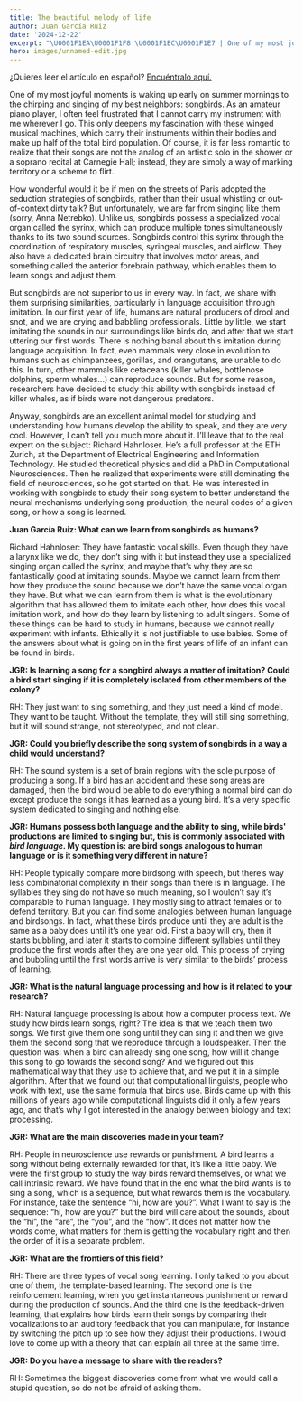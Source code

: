 ```yaml
---
title: The beautiful melody of life
author: Juan García Ruiz
date: '2024-12-22'
excerpt: "\U0001F1EA\U0001F1F8 \U0001F1EC\U0001F1E7 | One of my most joyful moments is waking up early on summer mornings to the chirping and singing of my best neighbors: songbirds."
hero: images/unnamed-edit.jpg
---
```

<span class="clarification-box"> ¿Quieres leer el artículo en español? <a href="/La-bonita-melodia-de-la-vida">Encuéntralo aquí.</a> </span>

One of my most joyful moments is waking up early on summer mornings to the chirping and singing of my best neighbors: songbirds. As an amateur piano player, I often feel frustrated that I cannot carry my instrument with me wherever I go. This only deepens my fascination with these winged musical machines, which carry their instruments within their bodies and make up half of the total bird population. Of course, it is far less romantic to realize that their songs are not the analog of an artistic solo in the shower or a soprano recital at Carnegie Hall; instead, they are simply a way of marking territory or a scheme to flirt.

How wonderful would it be if men on the streets of Paris adopted the seduction strategies of songbirds, rather than their usual whistling or out-of-context dirty talk? But unfortunately, we are far from singing like them (sorry, Anna Netrebko). Unlike us, songbirds possess a specialized vocal organ called the syrinx, which can produce multiple tones simultaneously thanks to its two sound sources. Songbirds control this syrinx through the coordination of respiratory muscles, syringeal muscles, and airflow. They also have a dedicated brain circuitry that involves motor areas, and something called the anterior forebrain pathway, which enables them to learn songs and adjust them.

But songbirds are not superior to us in every way. In fact, we share with them surprising similarities, particularly in language acquisition through imitation. In our first year of life, humans are natural producers of drool and snot, and we are crying and babbling professionals. Little by little, we start imitating the sounds in our surroundings like birds do, and after that we start uttering our first words. There is nothing banal about this imitation during language acquisition. In fact, even mammals very close in evolution to humans such as chimpanzees, gorillas, and orangutans, are unable to do this. In turn, other mammals like cetaceans (killer whales, bottlenose dolphins, sperm whales...) can reproduce sounds. But for some reason, researchers have decided to study this ability with songbirds instead of killer whales, as if birds were not dangerous predators.

Anyway, songbirds are an excellent animal model for studying and understanding how humans develop the ability to speak, and they are very cool. However, I can’t tell you much more about it. I’ll leave that to the real expert on the subject: Richard Hahnloser. He’s a full professor at the ETH Zurich, at the Department of Electrical Engineering and Information Technology. He studied theoretical physics and did a PhD in Computational Neurosciences. Then he realized that experiments were still dominating the field of neurosciences, so he got started on that. He was interested in working with songbirds to study their song system to better understand the neural mechanisms underlying song production, the neural codes of a given song, or how a song is learned.

**Juan García Ruiz: What can we learn from songbirds as humans?**

Richard Hahnloser: They have fantastic vocal skills. Even though they have a larynx like we do, they don’t sing with it but instead they use a specialized singing organ called the syrinx, and maybe that’s why they are so fantastically good at imitating sounds. Maybe we cannot learn from them how they produce the sound because we don’t have the same vocal organ they have. But what we can learn from them is what is the evolutionary algorithm that has allowed them to imitate each other, how does this vocal imitation work, and how do they learn by listening to adult singers. Some of these things can be hard to study in humans, because we cannot really experiment with infants. Ethically it is not justifiable to use babies. Some of the answers about what is going on in the first years of life of an infant can be found in birds.

**JGR: Is learning a song for a songbird always a matter of imitation? Could a bird start singing if it is completely isolated from other members of the colony?**

RH: They just want to sing something, and they just need a kind of model. They want to be taught. Without the template, they will still sing something, but it will sound strange, not stereotyped, and not clean.

**JGR: Could you briefly describe the song system of songbirds in a way a child would understand?**

RH: The sound system is a set of brain regions with the sole purpose of producing a song. If a bird has an accident and these song areas are damaged, then the bird would be able to do everything a normal bird can do except produce the songs it has learned as a young bird. It’s a very specific system dedicated to singing and nothing else.

**JGR: Humans possess both language and the ability to sing, while birds' productions are limited to singing but, this is commonly associated with *bird language*. My question is: are bird songs analogous to human language or is it something very different in nature?**

RH: People typically compare more birdsong with speech, but there’s way less combinatorial complexity in their songs than there is in language. The syllables they sing do not have so much meaning, so I wouldn’t say it’s comparable to human language. They mostly sing to attract females or to defend territory. But you can find some analogies between human language and birdsongs. In fact, what these birds produce until they are adult is the same as a baby does until it’s one year old. First a baby will cry, then it starts bubbling, and later it starts to combine different syllables until they produce the first words after they are one year old. This process of crying and bubbling until the first words arrive is very similar to the birds’ process of learning.

**JGR: What is the natural language processing and how is it related to your research?**

RH: Natural language processing is about how a computer process text. We study how birds learn songs, right? The idea is that we teach them two songs. We first give them one song until they can sing it and then we give them the second song that we reproduce through a loudspeaker. Then the question was: when a bird can already sing one song, how will it change this song to go towards the second song? And we figured out this mathematical way that they use to achieve that, and we put it in a simple algorithm. After that we found out that computational linguists, people who work with text, use the same formula that birds use. Birds came up with this millions of years ago while computational linguists did it only a few years ago, and that’s why I got interested in the analogy between biology and text processing.

**JGR: What are the main discoveries made in your team?**

RH: People in neuroscience use rewards or punishment. A bird learns a song without being externally rewarded for that, it’s like a little baby. We were the first group to study the way birds reward themselves, or what we call intrinsic reward. We have found that in the end what the bird wants is to sing a song, which is a sequence, but what rewards them is the vocabulary. For instance, take the sentence “hi, how are you?”. What I want to say is the sequence: “hi, how are you?” but the bird will care about the sounds, about the “hi”, the “are”, the “you”, and the “how”. It does not matter how the words come, what matters for them is getting the vocabulary right and then the order of it is a separate problem.

**JGR: What are the frontiers of this field?**

RH: There are three types of vocal song learning. I only talked to you about one of them, the template-based learning. The second one is the reinforcement learning, when you get instantaneous punishment or reward during the production of sounds. And the third one is the feedback-driven learning, that explains how birds learn their songs by comparing their vocalizations to an auditory feedback that you can manipulate, for instance by switching the pitch up to see how they adjust their productions. I would love to come up with a theory that can explain all three at the same time.

**JGR: Do you have a message to share with the readers?**

RH: Sometimes the biggest discoveries come from what we would call a stupid question, so do not be afraid of asking them.
